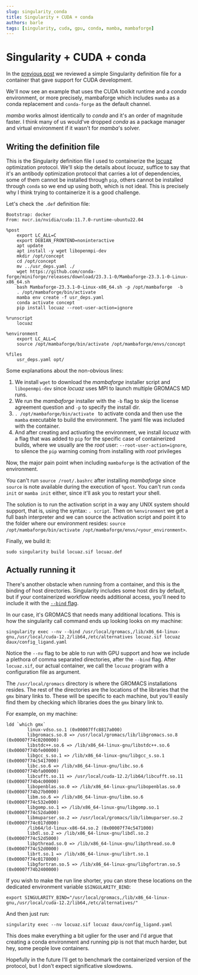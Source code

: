 ```yaml
---
slug: singularity_conda
title: Singularity + CUDA + conda
authors: barle
tags: [singularity, cuda, gpu, conda, mamba, mambaforge]
---
```


# Singularity + CUDA + conda

In the [previous post](/blog/singularity_sample) we reviewed a simple Singularity definition file for a container that gave support for CUDA development.

We'll now see an example that uses the CUDA toolkit runtime and a *conda* environment, or more precisely, mambaforge which includes `mamba` as a conda replacement and `conda-forge` as the default channel. 

*mamba* works almost identically to *conda* and it's an order of magnitude faster. I think many of us would've dropped *conda* as a package manager and virtual environment if it wasn't for *mamba*'s solver.

## Writing the definition file

This is the Singularity definition file I used to containerize the [locuaz](https://locuaz.readthedocs.io/en/latest/) optimization protocol. We'll skip the details about *locuaz*, suffice to say that it's an antibody optimization protocol that carries a lot of dependencies, some of them cannot be installed through `pip`, others cannot be installed through `conda` so we end up using both, which is not ideal.
This is precisely why I think trying to containerize it is a good challenge.

Let's check the `.def` definition file:
```
Bootstrap: docker
From: nvcr.io/nvidia/cuda:11.7.0-runtime-ubuntu22.04

%post
    export LC_ALL=C
    export DEBIAN_FRONTEND=noninteractive
    apt update
    apt install -y wget libopenmpi-dev
    mkdir /opt/concept
    cd /opt/concept
    mv ../usr_deps.yaml ./
    wget https://github.com/conda-forge/miniforge/releases/download/23.3.1-0/Mambaforge-23.3.1-0-Linux-x86_64.sh
    bash Mambaforge-23.3.1-0-Linux-x86_64.sh -p /opt/mambaforge  -b 
    . /opt/mambaforge/bin/activate 
    mamba env create -f usr_deps.yaml
    conda activate concept
    pip install locuaz --root-user-action=ignore
    
%runscript
    locuaz
 
%environment
    export LC_ALL=C
    source /opt/mambaforge/bin/activate /opt/mambaforge/envs/concept
    
%files
    usr_deps.yaml opt/
```

Some explanations about the non-obvious lines:

1. We install `wget` to download the *mambaforge* installer script and `libopenmpi-dev`
since *locuaz* uses MPI to launch multiple GROMACS MD runs.
2. We run the *mambaforge* installer with the `-b` flag to skip the license agreement
question and `-p` to specify the install dir.
3. `. /opt/mambaforge/bin/activate ` to activate conda and then use the `mamba` executable to build the environment. The yaml file was included with the container.
4. And after creating and activating the environment, we install *locuaz* with a flag
that was added to `pip` for the specific case of containerized builds, where we usually
are the *root* user: `--root-user-action=ignore`, to silence the `pip` warning coming from installing with *root* privileges

Now, the major pain point when including `mambaforge` is the activation of the environment. 

You can't run `source /root/.bashrc` after installing *mambaforge* since `source` is note available during the execution of `%post`.
You can't run `conda init` or `mamba init` either, since it'll ask you to restart your shell.

The solution is to run the activation script in a way any UNIX system should support, that is, using the syntax: `. script`. Then on `%environment` we get a full bash interpreter and we can source the activation script and point it to the folder where our environment resides: `source /opt/mambaforge/bin/activate /opt/mambaforge/envs/<your_environment>`.

Finally, we build it:
```
sudo singularity build locuaz.sif locuaz.def
```

## Actually running it

There's another obstacle when running from a container, and this is the binding of host directories. Singularity includes some host dirs by default, but if your containerized workflow needs additional access, you'll need to include it with the [`--bind` flag](https://docs.sylabs.io/guides/3.0/user-guide/bind_paths_and_mounts.html?highlight=bind).

In our case, it's GROMACS that needs many additional locations. This is how the singularity call command ends up looking looks on my machine:

```
singularity exec --nv --bind /usr/local/gromacs,/lib/x86_64-linux-gnu,/usr/local/cuda-12.2/lib64,/etc/alternatives locuaz.sif locuaz daux/config_ligand.yaml 
```

Notice the `--nv` flag to be able to run with GPU support and how we include a plethora of comma separated directories, after the `--bind` flag. After `locuaz.sif`, our actual container, we call the `locuaz` program with a configuration file as argument.

The `/usr/local/gromacs` directory is where the GROMACS installations resides. The rest of the directories are the locations of the libraries that the `gmx` binary links to. These will be specific to each machine, but you'll easily find them by checking which libraries does the `gmx` binary link to.

For example, on my machine:
```
ldd `which gmx`
        linux-vdso.so.1 (0x00007ffc8817a000)
        libgromacs.so.8 => /usr/local/gromacs/lib/libgromacs.so.8 (0x00007f74c0200000)
        libstdc++.so.6 => /lib/x86_64-linux-gnu/libstdc++.so.6 (0x00007f74bfe00000)
        libgcc_s.so.1 => /lib/x86_64-linux-gnu/libgcc_s.so.1 (0x00007f74c5417000)
        libc.so.6 => /lib/x86_64-linux-gnu/libc.so.6 (0x00007f74bfa00000)
        libcufft.so.11 => /usr/local/cuda-12.2/lib64/libcufft.so.11 (0x00007f74b4c00000)
        libopenblas.so.0 => /lib/x86_64-linux-gnu/libopenblas.so.0 (0x00007f74b27b0000)
        libm.so.6 => /lib/x86_64-linux-gnu/libm.so.6 (0x00007f74c532e000)
        libgomp.so.1 => /lib/x86_64-linux-gnu/libgomp.so.1 (0x00007f74c52da000)
        libmuparser.so.2 => /usr/local/gromacs/lib/libmuparser.so.2 (0x00007f74c017d000)
        /lib64/ld-linux-x86-64.so.2 (0x00007f74c5471000)
        libdl.so.2 => /lib/x86_64-linux-gnu/libdl.so.2 (0x00007f74c52d5000)
        libpthread.so.0 => /lib/x86_64-linux-gnu/libpthread.so.0 (0x00007f74c52d0000)
        librt.so.1 => /lib/x86_64-linux-gnu/librt.so.1 (0x00007f74c0178000)
        libgfortran.so.5 => /lib/x86_64-linux-gnu/libgfortran.so.5 (0x00007f74b2400000)
```

If you wish to make the run line shorter, you can store these locations on the dedicated environment variable `$SINGULARITY_BIND`:
```
export SINGULARITY_BIND="/usr/local/gromacs,/lib/x86_64-linux-gnu,/usr/local/cuda-12.2/lib64,/etc/alternatives/"
```
And then just run:
```
singularity exec --nv locuaz.sif locuaz daux/config_ligand.yaml
```

This does make everything a bit uglier for the user and I'd argue that creating a conda environment and running pip is not that much harder, but hey, some people love containers.

Hopefully in the future I'll get to benchmark the containerized version of the protocol, but I don't expect significative slowdowns.

